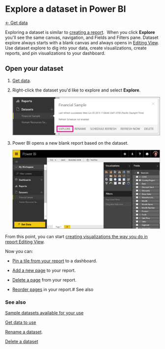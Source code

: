 <properties 
   pageTitle="Explore a dataset in Power BI"
   description="Explore a dataset in Power BI"
   services="powerbi" 
   documentationCenter="" 
   authors="pcw3187" 
   manager="mblythe" 
   editor=""
   tags=""/>
 
<tags
   ms.service="powerbi"
   ms.devlang="NA"
   ms.topic="article"
   ms.tgt_pltfrm="NA"
   ms.workload="powerbi"
   ms.date="10/14/2015"
   ms.author="v-pawrig"/>
# Explore a dataset in Power BI

[← Get data](https://support.powerbi.com/knowledgebase/topics/63369-get-data)

Exploring a dataset is similar to [creating a report](http://support.powerbi.com/knowledgebase/articles/425684-reports-in-power-bi).  When you click **Explore** you'll see the same canvas, navigation, and Fields and Filters pane. Dataset explore always starts with a blank canvas and always opens in [Editing View](http://support.powerbi.com/knowledgebase/articles/443094-edit-a-report). Use dataset explore to dig into your data, create visualizations, create reports, and pin visualizations to your dashboard.

## Open your dataset

1.  [Get data](http://support.powerbi.com/knowledgebase/articles/434354-get-data).

2.  Right-click the dataset you'd like to explore and select **Explore**. 

    ![](media/powerbi-service-explore-a-dataset/PBI_DatasetFlyoutExplore.png)

3.  Power BI opens a new blank report based on the dataset.

    ![](media/powerbi-service-explore-a-dataset/PBI_DatasetBlankRept.png)

From this point, you can start [creating visualizations the way you do in report Editing View](https://powerbi.uservoice.com/knowledgebase/articles/441777-part-i-add-visualizations-to-a-power-bi-report).  

Now you can:

-   [Pin a tile from your report](http://support.powerbi.com/knowledgebase/articles/430323-pin-a-tile-to-a-dashboard-from-a-report) to a dashboard.

-   [Add a new page](http://support.powerbi.com/knowledgebase/articles/474804-add-a-page-to-a-power-bi-report) to your report.

-   [Delete a page](http://support.powerbi.com/knowledgebase/articles/474805-delete-a-page-from-a-power-bi-report) from your report.

-   [Reorder pages](http://support.powerbi.com/knowledgebase/articles/475186-reorder-pages-in-a-report) in your report.# See also

### See also

[Sample datasets available for your use](http://support.powerbi.com/knowledgebase/articles/471112-sample-datasets)

[Get data to use](http://support.powerbi.com/knowledgebase/articles/434354-get-data)

[Rename a dataset](http://support.powerbi.com/knowledgebase/articles/475376-rename-a-dataset).

[Delete a dataset](http://support.powerbi.com/knowledgebase/articles/475378-delete-a-dataset)






